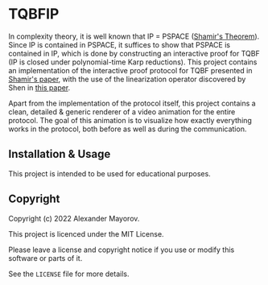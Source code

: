 # TQBFIP

In complexity theory, it is well known that IP = PSPACE ([Shamir's Theorem](https://dl.acm.org/doi/10.1145/146585.146609)). Since IP is contained in PSPACE, it suffices to show that PSPACE is contained in IP, which is done by constructing an interactive proof for TQBF (IP is closed under polynomial-time Karp reductions). This project contains an implementation of the interactive proof protocol for TQBF presented in [Shamir's paper](https://dl.acm.org/doi/10.1145/146585.146609), with the use of the linearization operator discovered by Shen in [this paper](https://dl.acm.org/doi/10.1145/146585.146613).

Apart from the implementation of the protocol itself, this project contains a clean, detailed & generic renderer of a video animation for the entire protocol. The goal of this animation is to visualize how exactly everything works in the protocol, both before as well as during the communication.

## Installation & Usage

This project is intended to be used for educational purposes.

## Copyright

Copyright (c) 2022 Alexander Mayorov.

This project is licenced under the MIT License.

Please leave a license and copyright notice if you use or modify this software or parts of it.

See the `LICENSE` file for more details.